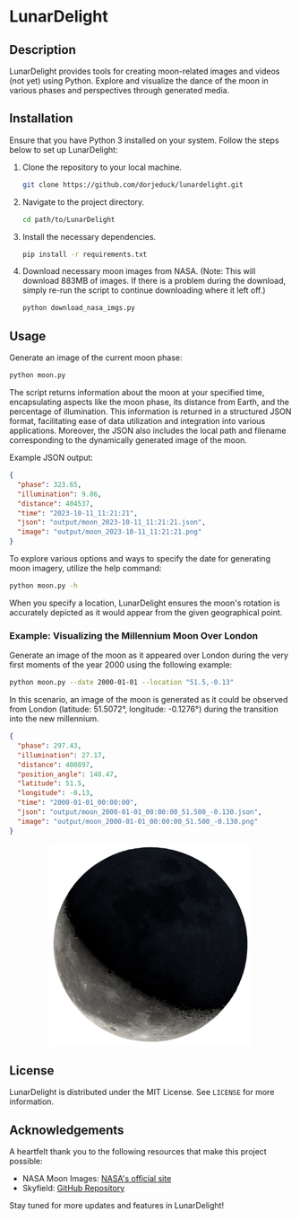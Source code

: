 
# LunarDelight

## Description
LunarDelight provides tools for creating moon-related images and videos (not yet) using Python. Explore and visualize the dance of the moon in various phases and perspectives through generated media.

## Installation
Ensure that you have Python 3 installed on your system. Follow the steps below to set up LunarDelight:

1. Clone the repository to your local machine.
   ```sh
   git clone https://github.com/dorjeduck/lunardelight.git
   ```
2. Navigate to the project directory.
   ```sh
   cd path/to/LunarDelight
   ```
3. Install the necessary dependencies.
   ```sh
   pip install -r requirements.txt
   ```
4. Download necessary moon images from NASA. (Note: This will download 883MB of images. If there is a problem during the download, simply re-run the script to continue downloading where it left off.)
   ```sh
   python download_nasa_imgs.py
   ```

## Usage
Generate an image of the current moon phase:
```sh
python moon.py
```

The script returns information about the moon at your specified time, encapsulating aspects like the moon phase, its distance from Earth, and the percentage of illumination. This information is returned in a structured JSON format, facilitating ease of data utilization and integration into various applications. Moreover, the JSON also includes the local path and filename corresponding to the dynamically generated image of the moon.

Example JSON output:

```json
{
  "phase": 323.65,
  "illumination": 9.86,
  "distance": 404537,
  "time": "2023-10-11_11:21:21",
  "json": "output/moon_2023-10-11_11:21:21.json",
  "image": "output/moon_2023-10-11_11:21:21.png"
}
```

To explore various options and ways to specify the date for generating moon imagery, utilize the help command:

```sh
python moon.py -h
```

When you specify a location, LunarDelight ensures the moon's rotation is accurately depicted as it would appear from the given geographical point. 

### Example: Visualizing the Millennium Moon Over London

Generate an image of the moon as it appeared over London during the very first moments of the year 2000 using the following example:

```sh
python moon.py --date 2000-01-01 --location "51.5,-0.13" 
```

In this scenario, an image of the moon is generated as it could be observed from London (latitude: 51.5072°, longitude: -0.1276°) during the transition into the new millennium.

```json
{
  "phase": 297.43,
  "illumination": 27.17,
  "distance": 400897,
  "position_angle": 148.47,
  "latitude": 51.5,
  "longitude": -0.13,
  "time": "2000-01-01_00:00:00",
  "json": "output/moon_2000-01-01_00:00:00_51.500_-0.130.json",
  "image": "output/moon_2000-01-01_00:00:00_51.500_-0.130.png"
}
```

<p align="center">
  <img width="360" src="assets/moon_london_millennium.png">
</p>


## License
LunarDelight is distributed under the MIT License. See `LICENSE` for more information.

## Acknowledgements
A heartfelt thank you to the following resources that make this project possible:

- NASA Moon Images: [NASA's official site](https://moon.nasa.gov/)
- Skyfield: [GitHub Repository](https://github.com/skyfielders/python-skyfield)

Stay tuned for more updates and features in LunarDelight!

